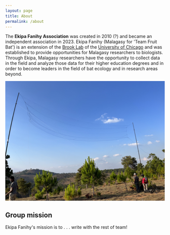 ```yaml
---
layout: page
title: About
permalink: /about
---
```



The **Ekipa Fanihy Association** was created in 2010 (?) and became an independent association in 2023. Ekipa Fanihy (Malagasy for 'Team Fruit Bat') is an extension of the [Brook Lab]( https://brooklab.org/) of the [University of Chicago](https://uchicago.edu) and was established to provide opportunities for Malagasy researchers to biologists. Through Ekipa, Malagasy researchers have the opportunity to collect data in the field and analyze those data for their higher education degrees and in order to become leaders in the field of bat ecology and in research areas beyond.

<img src="/assets/research/Big net.jpeg" alt="net" class="float-md" />

<h2>Group mission</h2>

Ekipa Fanihy's mission is to . . . write with the rest of team!

